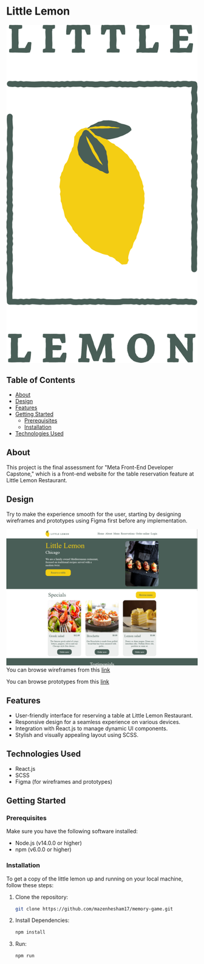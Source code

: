 # Little Lemon

![Little Lemon Logo](./src/assets/Asset20@4x.png)

## Table of Contents

- [About](#about)
- [Design](#design)
- [Features](#features)
- [Getting Started](#getting-started)
  - [Prerequisites](#prerequisites)
  - [Installation](#installation)
- [Technologies Used](#technologies-used)

## About

This project is the final assessment for "Meta Front-End Developer Capstone," which is a front-end website for the table reservation feature at Little Lemon Restaurant.

## Design
  Try to make the experience smooth for the user, starting by designing wireframes and prototypes using Figma first before any implementation.
  
  ![Desktop design](./src/assets/screenshot.png)
  You can browse wireframes from this [link]( https://www.figma.com/file/bGD2ZelcEnYK2wkduMm6Zy/Little-Lemon's-Wireframes?type=design&node-id=0%3A1&mode=design&t=basMTCs5m6IxOyyh-1 )
  
  You can browse prototypes from this [link]( https://www.figma.com/file/Hn6z1MqtZlrtxxoxP3os9v/Little-Lemon's-Prototypes?type=design&node-id=0%3A1&mode=design&t=sw7B59AYafiEzlWB-1 )

## Features

   - User-friendly interface for reserving a table at Little Lemon Restaurant.
   - Responsive design for a seamless experience on various devices.
   - Integration with React.js to manage dynamic UI components.
   - Stylish and visually appealing layout using SCSS.

## Technologies Used

  - React.js
  - SCSS
  - Figma (for wireframes and prototypes)

## Getting Started

### Prerequisites

Make sure you have the following software installed:

- Node.js (v14.0.0 or higher)
- npm (v6.0.0 or higher)

### Installation

To get a copy of the little lemon up and running on your local machine, follow these steps:

1. Clone the repository:

   ```bash
   git clone https://github.com/mazenhesham17/memory-game.git
   
2. Install Dependencies:
 
   ```bash
   npm install

3. Run:

   ```bash
   npm run

